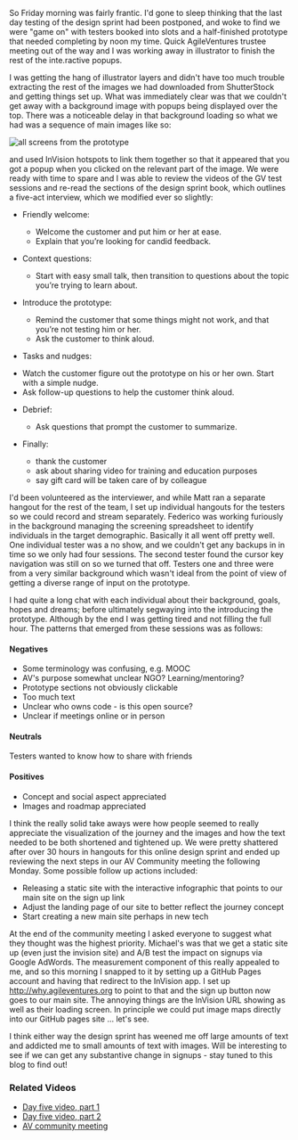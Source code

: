 So Friday morning was fairly frantic.  I'd gone to sleep thinking that the last day testing of the design sprint had been postponed, and woke to find we were "game on" with testers booked into slots and a half-finished prototype that needed completing by noon my time.  Quick AgileVentures trustee meeting out of the way and I was working away in illustrator to finish the rest of the inte.ractive popups.

I was getting the hang of illustrator layers and didn't have too much trouble extracting the rest of the images we had downloaded from ShutterStock and getting things set up.  What was immediately clear was that we couldn't get away with a background image with popups being displayed over the top.  There was a noticeable delay in that background loading so what we had was a sequence of main images like so:

![all screens from the prototype](https://www.dropbox.com/s/uglnko00ybpwalu/Screenshot%202017-06-20%2009.25.02.png?dl=1)

and used InVision hotspots to link them together so that it appeared that you got a popup when you clicked on the relevant part of the image.  We were ready with time to spare and I was able to review the videos of the GV test sessions and re-read the sections of the design sprint book, which outlines a five-act interview, which we modified ever so slightly:

* Friendly welcome: 
  - Welcome the customer and put him or her at ease. 
  - Explain that you’re looking for candid feedback.
 
* Context questions:
  - Start with easy small talk, then transition to questions about the topic you’re trying to learn about.
 
* Introduce the prototype:
  - Remind the customer that some things might not work, and that you’re not testing him or her. 
  - Ask the customer to think aloud.

* Tasks and nudges: 
 - Watch the customer figure out the prototype on his or her own. Start with a simple nudge. 
 - Ask follow-up questions to help the customer think aloud.  
 
* Debrief:
  - Ask questions that prompt the customer to summarize. 
 
* Finally: 
  - thank the customer
  - ask about sharing video for training and education purposes
  - say gift card will be taken care of by colleague
  
I'd been volunteered as the interviewer, and while Matt ran a separate hangout for the rest of the team, I set up individual hangouts for the testers so we could record and stream separately.  Federico was working furiously in the background managing the screening spreadsheet to identify individuals in the target demographic.  Basically it all went off pretty well.  One individual tester was a no show, and we couldn't get any backups in in time so we only had four sessions.  The second tester found the cursor key navigation was still on so we turned that off.  Testers one and three were from a very similar background which wasn't ideal from the point of view of getting a diverse range of input on the prototype.

I had quite a long chat with each individual about their background, goals, hopes and dreams; before ultimately segwaying into the introducing the prototype.  Although by the end I was getting tired and not filling the full hour.  The patterns that emerged from these sessions was as follows:

#### Negatives 

* Some terminology was confusing, e.g. MOOC
* AV's purpose somewhat unclear NGO? Learning/mentoring?
* Prototype sections not obviously clickable
* Too much text
* Unclear who owns code - is this open source?
* Unclear if meetings online or in person

#### Neutrals

Testers wanted to know how to share with friends

#### Positives

* Concept and social aspect appreciated
* Images and roadmap appreciated

I think the really solid take aways were how people seemed to really appreciate the visualization of the journey and the images and how the text needed to be both shortened and tightened up.  We were pretty shattered after over 30 hours in hangouts for this online design sprint and ended up reviewing the next steps in our AV Community meeting the following Monday.  Some possible follow up actions included:

* Releasing a static site with the interactive infographic that points to our main site on the sign up link
* Adjust the landing page of our site to better reflect the journey concept
* Start creating a new main site perhaps in new tech

At the end of the community meeting I asked everyone to suggest what they thought was the highest priority.  Michael's was that we get a static site up (even just the invision site) and A/B test the impact on signups via Google AdWords.  The measurement component of this really appealed to me, and so this morning I snapped to it by setting up a GitHub Pages account and having that redirect to the InVision app.  I set up http://why.agileventures.org to point to that and the sign up button now goes to our main site.  The annoying things are the InVision URL showing as well as their loading screen.  In principle we could put image maps directly into our GitHub pages site ... let's see.

I think either way the design sprint has weened me off large amounts of text and addicted me to small amounts of text with images.  Will be interesting to see if we can get any substantive change in signups - stay tuned to this blog to find out!


### Related Videos

* [Day five video, part 1](https://www.youtube.com/watch?v=vVwO94ae96w)
* [Day five video, part 2](https://www.youtube.com/watch?v=BM7A-SBiFqk)
* [AV community meeting](http://youtu.be/Uao3p4k6qs0)


